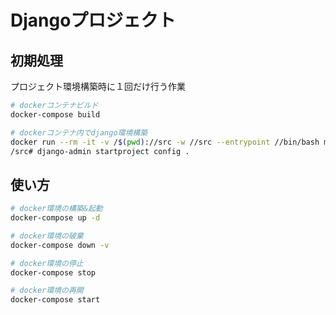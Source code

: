 Djangoプロジェクト
====================


初期処理
----------

プロジェクト環境構築時に１回だけ行う作業

```bash
# dockerコンテナビルド
docker-compose build

# dockerコンテナ内でdjango環境構築
docker run --rm -it -v /$(pwd)://src -w //src --entrypoint //bin/bash my-django
/src# django-admin startproject config .
```


使い方
----------

```bash
# docker環境の構築&起動
docker-compose up -d

# docker環境の破棄
docker-compose down -v

# docker環境の停止
docker-compose stop

# docker環境の再開
docker-compose start
```

